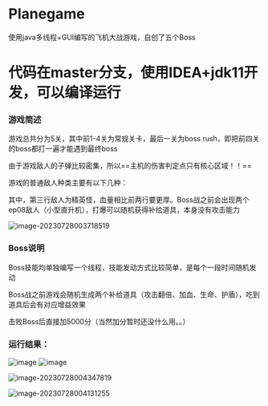 
# Planegame

使用java多线程+GUI编写的飞机大战游戏，自创了五个Boss

# 代码在master分支，使用IDEA+jdk11开发，可以编译运行


### 游戏简述

游戏总共分为5关，其中前1-4关为常规关卡，最后一关为boss rush，即把前四关的boss都打一遍才能遇到最终boss

由于游戏敌人的子弹比较密集，所以==主机的伤害判定点只有核心区域！！==

游戏的普通敌人种类主要有以下几种：

其中，第三行敌人为精英怪，血量相比前两行要更厚。Boss战之前会出现两个 ep08敌人（小型直升机），打爆可以随机获得补给道具，本身没有攻击能力

![image-20230728003718519](https://typora-aliyun01.oss-cn-hangzhou.aliyuncs.com/img/image-20230728003718519.png)





### Boss说明

Boss技能均单独编写一个线程，技能发动方式比较简单，是每个一段时间随机发动

Boss战之前游戏会随机生成两个补给道具（攻击翻倍、加血、生命、护盾），吃到道具后会有对应增益效果

击败Boss后直接加5000分（当然加分暂时还没什么用。。）



### 运行结果：

![image](https://github.com/fz007-hhh/Planegame/assets/69685307/8fe6e147-d235-448d-9571-aafe8bbe0c8a)
![image](https://github.com/fz007-hhh/Planegame/assets/69685307/c9a79ed4-98cb-4db2-b673-549895237f1a)

![image-20230728004347819](https://typora-aliyun01.oss-cn-hangzhou.aliyuncs.com/img/image-20230728004347819.png)

![image-20230728004131255](https://typora-aliyun01.oss-cn-hangzhou.aliyuncs.com/img/image-20230728004131255.png)
